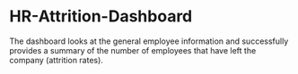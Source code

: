 # HR-Attrition-Dashboard
The dashboard looks at the general employee information and successfully provides a summary of the number of employees that have left the company (attrition rates).
